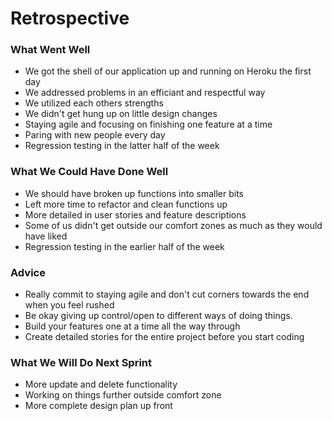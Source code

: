 # Retrospective

### What Went Well

* We got the shell of our application up and running on Heroku the first day
* We addressed problems in an efficiant and respectful way
* We utilized each others strengths
* We didn't get hung up on little design changes
* Staying agile and focusing on finishing one feature at a time
* Paring with new people every day 
* Regression testing in the latter half of the week



### What We Could Have Done Well

* We should have broken up functions into smaller bits
* Left more time to refactor and clean functions up
* More detailed in user stories and feature descriptions
* Some of us didn't get outside our comfort zones as much as they would have liked
* Regression testing in the earlier half of the week



### Advice

* Really commit to staying agile and don't cut corners towards the end when you feel rushed
* Be okay giving up control/open to different ways of doing things.
* Build your features one at a time all the way through
* Create detailed stories for the entire project before you start coding



### What We Will Do Next Sprint

* More update and delete functionality
* Working on things further outside comfort zone
* More complete design plan up front